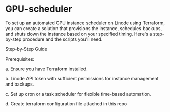 # GPU-scheduler
To set up an automated GPU instance scheduler on Linode using Terraform, you can create a solution that provisions the instance, schedules backups, and shuts down the instance based on your specified timing. Here's a step-by-step procedure and the scripts you'll need.

Step-by-Step Guide

Prerequisites:

  a. Ensure you have Terraform installed.
  
  b. Linode API token with sufficient permissions for instance management and backups.
  
  c. Set up cron or a task scheduler for flexible time-based automation.
  
  d. Create terraform configuration file attached in this repo
  
